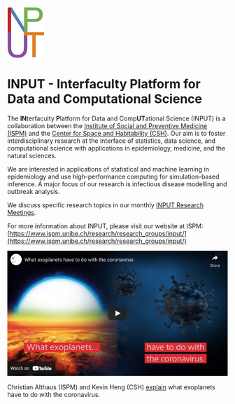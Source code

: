 ![](logo.png)

# INPUT - Interfaculty Platform for Data and Computational Science

The **IN**terfaculty **P**latform for Data and Comp**UT**ational Science (INPUT) is a collaboration between the [Institute of Social and Preventive Medicine (ISPM)](https://www.ispm.unibe.ch) and the [Center for Space and Habitability (CSH)](https://www.csh.unibe.ch). Our aim is to foster interdisciplinary research at the interface of statistics, data science, and computational science with applications in epidemiology, medicine, and the natural sciences.

We are interested in applications of statistical and machine learning in epidemiology and use high-performance computing for simulation-based inference. A major focus of our research is infectious disease modelling and outbreak analysis.

We discuss specific research topics in our monthly [INPUT Research Meetings](https://github.com/INPUTBern/research-meetings).

For more information about INPUT, please visit our website at ISPM: [https://www.ispm.unibe.ch/research/research_groups/input/](https://www.ispm.unibe.ch/research/research_groups/input/)

[![](video.png)](https://www.youtube.com/embed/doSjPAjVJjY)

Christian Althaus (ISPM) and Kevin Heng (CSH) [explain](https://www.uniaktuell.unibe.ch/2020/what_exoplanets_have_to_do_with_the_coronavirus/index_eng.html) what exoplanets have to do with the coronavirus.
